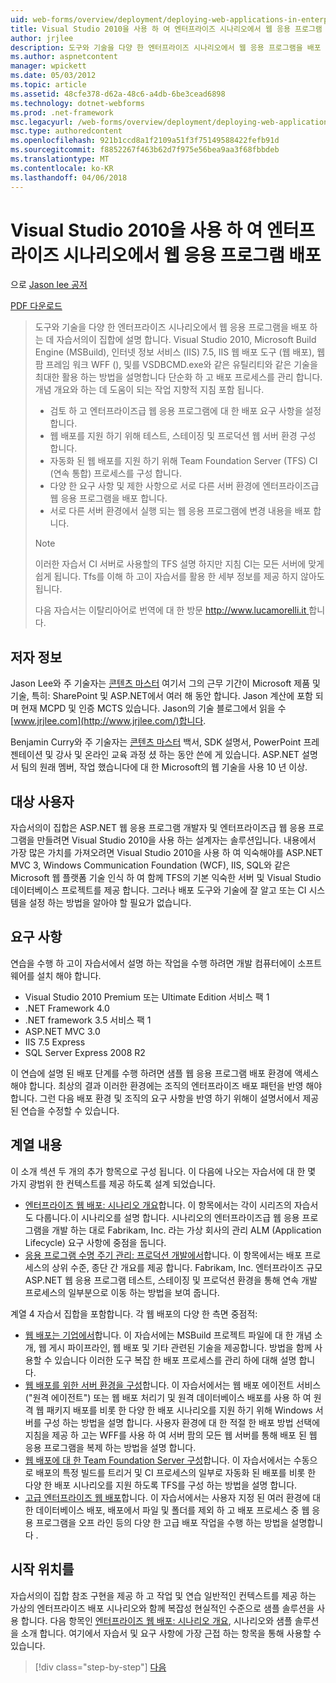 ```yaml
---
uid: web-forms/overview/deployment/deploying-web-applications-in-enterprise-scenarios/deploying-web-applications-in-enterprise-scenarios
title: Visual Studio 2010을 사용 하 여 엔터프라이즈 시나리오에서 웹 응용 프로그램 배포 | Microsoft Docs
author: jrjlee
description: 도구와 기술을 다양 한 엔터프라이즈 시나리오에서 웹 응용 프로그램을 배포 하는 데 자습서의이 집합에 설명 합니다. 최대한 활용 하는 방법에 설명...
ms.author: aspnetcontent
manager: wpickett
ms.date: 05/03/2012
ms.topic: article
ms.assetid: 48cfe378-d62a-48c6-a4db-6be3cead6898
ms.technology: dotnet-webforms
ms.prod: .net-framework
msc.legacyurl: /web-forms/overview/deployment/deploying-web-applications-in-enterprise-scenarios/deploying-web-applications-in-enterprise-scenarios
msc.type: authoredcontent
ms.openlocfilehash: 921b1ccd8a1f2109a51f3f75149588422fefb91d
ms.sourcegitcommit: f8852267f463b62d7f975e56bea9aa3f68fbbdeb
ms.translationtype: MT
ms.contentlocale: ko-KR
ms.lasthandoff: 04/06/2018
---
```

<a name="deploying-web-applications-in-enterprise-scenarios-using-visual-studio-2010"></a>Visual Studio 2010을 사용 하 여 엔터프라이즈 시나리오에서 웹 응용 프로그램 배포
====================
으로 [Jason lee 공저](https://github.com/jrjlee)

[PDF 다운로드](https://msdnshared.blob.core.windows.net/media/MSDNBlogsFS/prod.evol.blogs.msdn.com/CommunityServer.Blogs.Components.WeblogFiles/00/00/00/63/56/8130.DeployingWebAppsInEnterpriseScenarios.pdf)

> 도구와 기술을 다양 한 엔터프라이즈 시나리오에서 웹 응용 프로그램을 배포 하는 데 자습서의이 집합에 설명 합니다. Visual Studio 2010, Microsoft Build Engine (MSBuild), 인터넷 정보 서비스 (IIS) 7.5, IIS 웹 배포 도구 (웹 배포), 웹 팜 프레임 워크 WFF (), 및를 VSDBCMD.exe와 같은 유틸리티와 같은 기술을 최대한 활용 하는 방법을 설명합니다 단순화 하 고 배포 프로세스를 관리 합니다. 개념 개요와 하는 데 도움이 되는 작업 지향적 지침 포함 됩니다.
> 
> - 검토 하 고 엔터프라이즈급 웹 응용 프로그램에 대 한 배포 요구 사항을 설정 합니다.
> - 웹 배포를 지원 하기 위해 테스트, 스테이징 및 프로덕션 웹 서버 환경 구성 합니다.
> - 자동화 된 웹 배포를 지원 하기 위해 Team Foundation Server (TFS) CI (연속 통합) 프로세스를 구성 합니다.
> - 다양 한 요구 사항 및 제한 사항으로 서로 다른 서버 환경에 엔터프라이즈급 웹 응용 프로그램을 배포 합니다.
> - 서로 다른 서버 환경에서 실행 되는 웹 응용 프로그램에 변경 내용을 배포 합니다.
> 
> > [!NOTE]
> > 이러한 자습서 CI 서버로 사용할의 TFS 설명 하지만 지침 CI는 모든 서버에 맞게 쉽게 됩니다. Tfs를 이해 하 고이 자습서를 활용 한 세부 정보를 제공 하지 않아도 됩니다.
> 
> 
> 다음 자습서는 이탈리아어로 번역에 대 한 방문 [ http://www.lucamorelli.it ](http://www.lucamorelli.it)합니다.


## <a name="about-the-authors"></a>저자 정보

Jason Lee와 주 기술자는 [콘텐츠 마스터](http://www.contentmaster.com/) 여기서 그의 근무 기간이 Microsoft 제품 및 기술, 특히: SharePoint 및 ASP.NET에서 여러 해 동안 합니다. Jason 계산에 포함 되며 현재 MCPD 및 인증 MCTS 있습니다. Jason의 기술 블로그에서 읽을 수 [www.jrjlee.com](http://www.jrjlee.com/)합니다.

Benjamin Curry와 주 기술자는 [콘텐츠 마스터](http://www.contentmaster.com/) 백서, SDK 설명서, PowerPoint 프레젠테이션 및 강사 및 온라인 교육 과정 셨 하는 동안 쓴에 게 있습니다. ASP.NET 설명서 팀의 원래 멤버, 작업 했습니다에 대 한 Microsoft의 웹 기술을 사용 10 년 이상.

## <a name="target-audience"></a>대상 사용자

자습서의이 집합은 ASP.NET 웹 응용 프로그램 개발자 및 엔터프라이즈급 웹 응용 프로그램을 만들려면 Visual Studio 2010을 사용 하는 설계자는 솔루션입니다. 내용에서 가장 많은 가치를 가져오려면 Visual Studio 2010을 사용 하 여 익숙해야를 ASP.NET MVC 3, Windows Communication Foundation (WCF), IIS, SQL와 같은 Microsoft 웹 플랫폼 기술 인식 하 여 함께 TFS의 기본 익숙한 서버 및 Visual Studio 데이터베이스 프로젝트를 제공 합니다. 그러나 배포 도구와 기술에 잘 알고 또는 CI 시스템을 설정 하는 방법을 알아야 할 필요가 없습니다.

## <a name="requirements"></a>요구 사항

연습을 수행 하 고이 자습서에서 설명 하는 작업을 수행 하려면 개발 컴퓨터에이 소프트웨어를 설치 해야 합니다.

- Visual Studio 2010 Premium 또는 Ultimate Edition 서비스 팩 1
- .NET Framework 4.0
- .NET framework 3.5 서비스 팩 1
- ASP.NET MVC 3.0
- IIS 7.5 Express
- SQL Server Express 2008 R2

이 연습에 설명 된 배포 단계를 수행 하려면 샘플 웹 응용 프로그램 배포 환경에 액세스 해야 합니다. 최상의 결과 이러한 환경에는 조직의 엔터프라이즈 배포 패턴을 반영 해야 합니다. 그런 다음 배포 환경 및 조직의 요구 사항을 반영 하기 위해이 설명서에서 제공 된 연습을 수정할 수 있습니다.

## <a name="series-contents"></a>계열 내용

이 소개 섹션 두 개의 추가 항목으로 구성 됩니다. 이 다음에 나오는 자습서에 대 한 몇 가지 광범위 한 컨텍스트를 제공 하도록 설계 되었습니다.

- [엔터프라이즈 웹 배포: 시나리오 개요](enterprise-web-deployment-scenario-overview.md)합니다. 이 항목에서는 각이 시리즈의 자습서도 다룹니다.이 시나리오를 설명 합니다. 시나리오의 엔터프라이즈급 웹 응용 프로그램을 개발 하는 대로 Fabrikam, Inc. 라는 가상 회사의 관리 ALM (Application Lifecycle) 요구 사항에 중점을 둡니다.
- [응용 프로그램 수명 주기 관리: 프로덕션 개발에서](application-lifecycle-management-from-development-to-production.md)합니다. 이 항목에서는 배포 프로세스의 상위 수준, 종단 간 개요를 제공 합니다. Fabrikam, Inc. 엔터프라이즈 규모 ASP.NET 웹 응용 프로그램 테스트, 스테이징 및 프로덕션 환경을 통해 연속 개발 프로세스의 일부분으로 이동 하는 방법을 보여 줍니다.

계열 4 자습서 집합을 포함합니다. 각 웹 배포의 다양 한 측면 중점적:

- [웹 배포는 기업에서](../web-deployment-in-the-enterprise/web-deployment-in-the-enterprise.md)합니다. 이 자습서에는 MSBuild 프로젝트 파일에 대 한 개념 소개, 웹 게시 파이프라인, 웹 배포 및 기타 관련된 기술을 제공합니다. 방법을 함께 사용할 수 있습니다 이러한 도구 복잡 한 배포 프로세스를 관리 하에 대해 설명 합니다.
- [웹 배포를 위한 서버 환경을 구성](../configuring-server-environments-for-web-deployment/configuring-server-environments-for-web-deployment.md)합니다. 이 자습서에서는 웹 배포 에이전트 서비스 ("원격 에이전트") 또는 웹 배포 처리기 및 원격 데이터베이스 배포를 사용 하 여 원격 웹 패키지 배포를 비롯 한 다양 한 배포 시나리오를 지원 하기 위해 Windows 서버를 구성 하는 방법을 설명 합니다. 사용자 환경에 대 한 적절 한 배포 방법 선택에 지침을 제공 하 고는 WFF를 사용 하 여 서버 팜의 모든 웹 서버를 통해 배포 된 웹 응용 프로그램을 복제 하는 방법을 설명 합니다.
- [웹 배포에 대 한 Team Foundation Server 구성](../configuring-team-foundation-server-for-web-deployment/configuring-team-foundation-server-for-web-deployment.md)합니다. 이 자습서에서는 수동으로 배포의 특정 빌드를 트리거 및 CI 프로세스의 일부로 자동화 된 배포를 비롯 한 다양 한 배포 시나리오를 지원 하도록 TFS를 구성 하는 방법을 설명 합니다.
- [고급 엔터프라이즈 웹 배포](../advanced-enterprise-web-deployment/advanced-enterprise-web-deployment.md)합니다. 이 자습서에서는 사용자 지정 된 여러 환경에 대 한 데이터베이스 배포, 배포에서 파일 및 폴더를 제외 하 고 배포 프로세스 중 웹 응용 프로그램을 오프 라인 등의 다양 한 고급 배포 작업을 수행 하는 방법을 설명합니다 .

## <a name="where-to-start"></a>시작 위치를

자습서의이 집합 참조 구현을 제공 하 고 작업 및 연습 일반적인 컨텍스트를 제공 하는 가상의 엔터프라이즈 배포 시나리오와 함께 복잡성 현실적인 수준으로 샘플 솔루션을 사용 합니다. 다음 항목인 [엔터프라이즈 웹 배포: 시나리오 개요](enterprise-web-deployment-scenario-overview.md), 시나리오와 샘플 솔루션을 소개 합니다. 여기에서 자습서 및 요구 사항에 가장 근접 하는 항목을 통해 사용할 수 있습니다.

> [!div class="step-by-step"]
> [다음](enterprise-web-deployment-scenario-overview.md)
